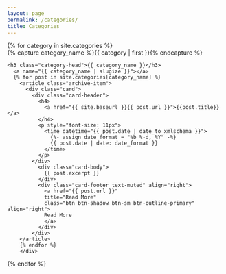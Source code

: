 ```yaml
---
layout: page
permalink: /categories/
title: Categories
---
```



<div id="archives">
{% for category in site.categories %}
  <div class="archive-group">
    {% capture category_name %}{{ category | first }}{% endcapture %}
    <div id="#{{ category_name | slugize }}"></div>
    <p></p>

    <h3 class="category-head">{{ category_name }}</h3>
      <a name="{{ category_name | slugize }}"></a>
      {% for post in site.categories[category_name] %}
        <article class="archive-item">
          <div class="card">
            <div class="card-header">
              <h4>
                <a href="{{ site.baseurl }}{{ post.url }}">{{post.title}}</a>
              </h4>
              <p style="font-size: 11px">
                <time datetime="{{ post.date | date_to_xmlschema }}">
                  {%- assign date_format = "%b %-d, %Y" -%}
                  {{ post.date | date: date_format }}
                </time>
              </p>
            </div>
              <div class="card-body">
                {{ post.excerpt }}
              </div>
              <div class="card-footer text-muted" align="right">
                <a href="{{ post.url }}"
                title="Read More"
                class="btn btn-shadow btn-sm btn-outline-primary" align="right">
                Read More
                </a>
              </div>
            </div>
        </article>
        {% endfor %}
        </div>      
  </div>
{% endfor %}
